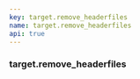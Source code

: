 ```yaml
---
key: target.remove_headerfiles
name: target.remove_headerfiles
api: true
---
```


### target.remove_headerfiles
